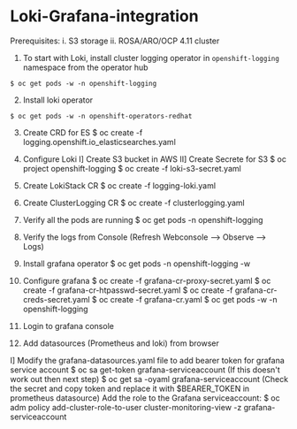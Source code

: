 # Loki-Grafana-integration
Prerequisites:
i. S3 storage
ii. ROSA/ARO/OCP 4.11 cluster

1. To start with Loki, install cluster logging operator in `openshift-logging` namespace from the operator hub
~~~
$ oc get pods -w -n openshift-logging
~~~
2. Install loki operator
~~~
$ oc get pods -w -n openshift-operators-redhat
~~~
3. Create CRD for ES
$ oc create -f logging.openshift.io_elasticsearches.yaml

4. Configure Loki
I] Create S3 bucket in AWS
II] Create Secrete for S3
$ oc project openshift-logging
$ oc create -f loki-s3-secret.yaml

5. Create LokiStack CR
$ oc create -f logging-loki.yaml

6. Create ClusterLogging CR
$ oc create -f clusterlogging.yaml

7. Verify all the pods are running
$ oc get pods -n openshift-logging

8. Verify the logs from Console (Refresh Webconsole --> Observe --> Logs) 

9. Install grafana operator
$ oc get pods -n openshift-logging -w

10. Configure grafana
$ oc create -f grafana-cr-proxy-secret.yaml
$ oc create -f grafana-cr-htpasswd-secret.yaml
$ oc create -f grafana-cr-creds-secret.yaml
$ oc create -f grafana-cr.yaml 
$ oc get pods -w -n openshift-logging

11. Login to grafana console

11. Add datasources (Prometheus and loki) from browser

I] Modify the grafana-datasources.yaml file to add bearer token for grafana service account
$ oc sa get-token grafana-serviceaccount (If this doesn't work out then next step)
$ oc get sa -oyaml grafana-serviceaccount (Check the secret and copy token and replace it with $BEARER_TOKEN in prometheus datasource)
Add the role to the Grafana serviceaccount:
$ oc adm policy add-cluster-role-to-user cluster-monitoring-view -z grafana-serviceaccount
